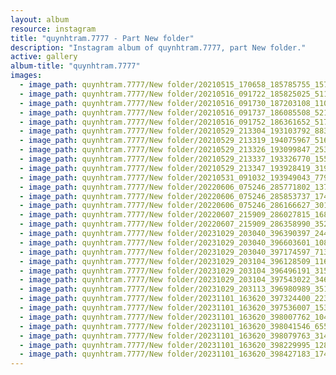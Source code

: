 ```yaml
---
layout: album
resource: instagram
title: "quynhtram.7777 - Part New folder"
description: "Instagram album of quynhtram.7777, part New folder."
active: gallery
album-title: "quynhtram.7777"
images:
  - image_path: quynhtram.7777/New folder/20210515_170658_185785755_1578030562386992_5283629615853189472_n.jpg
  - image_path: quynhtram.7777/New folder/20210516_091722_185825025_511982760214852_4470471864252267168_n.jpg
  - image_path: quynhtram.7777/New folder/20210516_091730_187203108_110886337844328_4628873830915164627_n.jpg
  - image_path: quynhtram.7777/New folder/20210516_091737_186085508_521556999004207_2390045262401648100_n.jpg
  - image_path: quynhtram.7777/New folder/20210516_091752_186361652_517365195934542_7156325474460570308_n.jpg
  - image_path: quynhtram.7777/New folder/20210529_213304_193103792_883438615850711_4926138326065262653_n.jpg
  - image_path: quynhtram.7777/New folder/20210529_213319_194075967_516927382826468_5011887385676317872_n.jpg
  - image_path: quynhtram.7777/New folder/20210529_213326_193099847_253169206575544_6395158352347461501_n.jpg
  - image_path: quynhtram.7777/New folder/20210529_213337_193326770_155827406557842_6522093537242277473_n.jpg
  - image_path: quynhtram.7777/New folder/20210529_213347_193928419_319835459542898_7256109425800792281_n.jpg
  - image_path: quynhtram.7777/New folder/20210531_091032_193949043_779621299590273_3206521008652446504_n.jpg
  - image_path: quynhtram.7777/New folder/20220606_075246_285771802_1377639699417273_682243890964736498_n.jpg
  - image_path: quynhtram.7777/New folder/20220606_075246_285853737_174516394951514_1849073078184268757_n.jpg
  - image_path: quynhtram.7777/New folder/20220606_075246_286166627_3011443532451988_5904338860858319716_n.jpg
  - image_path: quynhtram.7777/New folder/20220607_215909_286027815_1686076048423276_5415301824577838095_n.jpg
  - image_path: quynhtram.7777/New folder/20220607_215909_286358990_352971563429879_2362272503506573200_n.jpg
  - image_path: quynhtram.7777/New folder/20231029_203040_396390397_244376421966985_3740355965794596691_n.jpg
  - image_path: quynhtram.7777/New folder/20231029_203040_396603601_1081808679936139_9176707715631529456_n.jpg
  - image_path: quynhtram.7777/New folder/20231029_203040_397174597_713868893510754_7441099069956099083_n.jpg
  - image_path: quynhtram.7777/New folder/20231029_203104_396128509_1164766051149277_6721700678143486767_n.jpg
  - image_path: quynhtram.7777/New folder/20231029_203104_396496191_315762594503514_5660839270515455829_n.jpg
  - image_path: quynhtram.7777/New folder/20231029_203104_397543022_346709724410567_5956946955048231833_n.jpg
  - image_path: quynhtram.7777/New folder/20231029_203113_396980989_351751584026171_9058403250389482909_n.jpg
  - image_path: quynhtram.7777/New folder/20231101_163620_397324400_2235807976609025_1736285512961401589_n.jpg
  - image_path: quynhtram.7777/New folder/20231101_163620_397536007_1535173650619550_8602182615019835466_n.jpg
  - image_path: quynhtram.7777/New folder/20231101_163620_398007762_1045068589862764_5890602903813131106_n.jpg
  - image_path: quynhtram.7777/New folder/20231101_163620_398041546_655604963229738_4438173566925596856_n.jpg
  - image_path: quynhtram.7777/New folder/20231101_163620_398079763_314054811342773_7414400456653626842_n.jpg
  - image_path: quynhtram.7777/New folder/20231101_163620_398229995_1281681265827458_1626174714280020317_n.jpg
  - image_path: quynhtram.7777/New folder/20231101_163620_398427183_174668982382145_1868759826448755524_n.jpg
---
```

